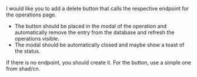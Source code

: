 I would like you to add a delete button that calls the respective endpoint for the operations page.

- The button should be placed in the modal of the operation and automatically remove the entry from the database and refresh the operations visible.
- The modal should be automatically closed and maybe show a toast of the status.

If there is no endpoint, you should create it.
For the button, use a simple one from shad/cn.